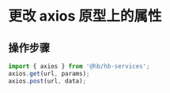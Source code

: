 # 更改 axios 原型上的属性

## 操作步骤

```js
import { axios } from '@hb/hb-services';
axios.get(url, params);
axios.post(url, data);
```
